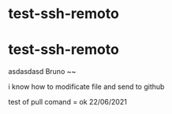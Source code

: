 # test-ssh-remoto
# test-ssh-remoto
asdasdasd
Bruno ~~

i know how to modificate file and send to github

test of pull comand  = ok
22/06/2021

